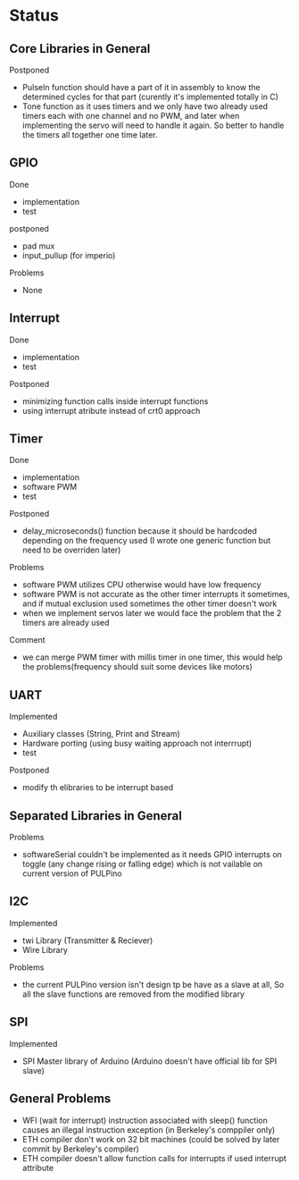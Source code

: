 # Status



## Core Libraries in General
Postponed
- PulseIn function should have a part of it in assembly to know the determined cycles for that part (curently it's implemented totally in C)
- Tone function as it uses timers and we only have two already used timers each with one channel and no PWM, and later when implementing the servo will need to handle it again. So better to handle the timers all together one time later.

## GPIO
Done
- implementation 
- test

postponed
- pad mux
- input_pullup (for imperio)

Problems
- None

## Interrupt
Done
- implementation
- test

Postponed
- minimizing function calls inside interrupt functions
- using interrupt atribute instead of crt0 approach

## Timer
Done
- implementation
- software PWM
- test

Postponed
- delay_microseconds() function because it should be hardcoded depending on the frequency used (I wrote one generic function but need to be overriden later)


Problems
- software PWM utilizes CPU otherwise would have low frequency 
- software PWM is not accurate as the other timer interrupts it sometimes, and if mutual exclusion used sometimes the other timer doesn't work
- when we implement servos later we would face the problem that the 2 timers are already used

Comment
- we can merge PWM timer with millis timer in one timer, this would help the problems(frequency should suit some devices like motors)

## UART

Implemented
- Auxiliary classes (String, Print and Stream)
- Hardware porting (using busy waiting approach not interrrupt)
- test

Postponed
- modify th elibraries to be interrupt based



## Separated Libraries in General
Problems
- softwareSerial couldn't be implemented as it needs GPIO interrupts on toggle (any change rising or falling edge) which is not vailable on current version of PULPino

## I2C
Implemented
- twi Library (Transmitter & Reciever)
- Wire Library

Problems
- the current PULPino version isn't design tp be have as a slave at all, So all the slave functions are removed from the modified library

## SPI
Implemented
- SPI Master library of Arduino (Arduino doesn't have official lib for SPI slave)



## General Problems
- WFI (wait for interrupt) instruction associated with sleep() function causes an illegal instruction exception (in Berkeley's comppiler only)
- ETH compiler don't work on 32 bit machines (could be solved by later commit by Berkeley's compiler)
- ETH compiler doesn't allow function calls for interrupts if used interrupt attribute 


